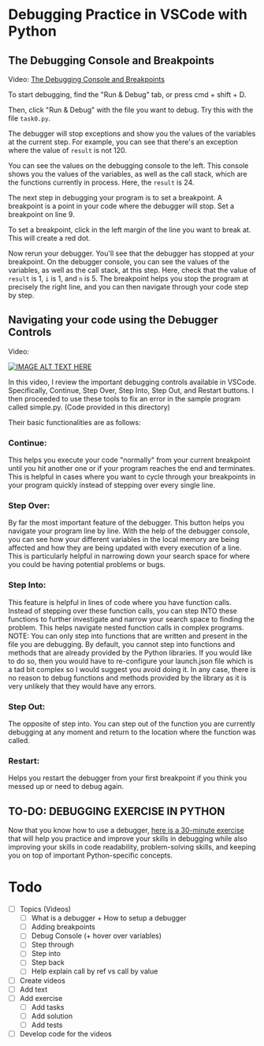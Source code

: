# Debugging Practice in VSCode with Python

## The Debugging Console and Breakpoints

Video: [The Debugging Console and Breakpoints](https://drive.google.com/file/d/1GCUiaOjYhK3REEU1ywytY16y1EN99GFX/view?usp=sharing)

To start debugging, find the "Run & Debug" tab, or press cmd + shift + D.

Then, click "Run & Debug" with the file you want to debug. Try this with the file `task0.py`.

The debugger will stop exceptions and show you the values of the variables at the current step. For example, you can see that there's an exception where the value of `result` is not 120. 

You can see the values on the debugging console to the left. This console shows you the values of the variables, as well as the call stack, which are the functions currently in process. Here, the `result` is 24.

The next step in debugging your program is to set a breakpoint. A breakpoint is a point in your code where the debugger will stop. Set a breakpoint on line 9.

To set a breakpoint, click in the left margin of the line you want to break at. This will create a red dot.

Now rerun your debugger. You'll see that the debugger has stopped at your breakpoint. On the debugger console, you can see the values of the variables, as well as the call stack, at this step. Here, check that the value of `result` is 1, `i` is 1, and `n` is 5. The breakpoint helps you stop the program at precisely the right line, and you can then navigate through your code step by step. 

## Navigating your code using the Debugger Controls
Video:

[![IMAGE ALT TEXT HERE](https://img.youtube.com/vi/-tAK8EvjamE/0.jpg)](https://youtu.be/-tAK8EvjamE)

In this video, I review the important debugging controls available in VSCode. Specifically, Continue, Step Over, Step Into, Step Out, and Restart buttons. I then proceeded to use these tools to fix an error in the sample program called simple.py. (Code provided in this directory) 

Their basic functionalities are as follows: 

### Continue:
This helps you execute your code "normally" from your current breakpoint until you hit another one or if your program reaches the end and terminates. This is helpful in cases where you want to cycle through your breakpoints in your program quickly instead of stepping over every single line.

### Step Over:
By far the most important feature of the debugger. This button helps you navigate your program line by line. With the help of the debugger console, you can see how your different variables in the local memory are being affected and how they are being updated with every execution of a line. This is particularly helpful in narrowing down your search space for where you could be having potential problems or bugs. 

### Step Into:
This feature is helpful in lines of code where you have function calls. Instead of stepping over these function calls, you can step INTO these functions to further investigate and narrow your search space to finding the problem. This helps navigate nested function calls in complex programs. NOTE: You can only step into functions that are written and present in the file you are debugging. By default, you cannot step into functions and methods that are already provided by the Python libraries. If you would like to do so, then you would have to re-configure your launch.json file which is a tad bit complex so I would suggest you avoid doing it. In any case, there is no reason to debug functions and methods provided by the library as it is very unlikely that they would have any errors.

### Step Out:
The opposite of step into. You can step out of the function you are currently debugging at any moment and return to the location where the function was called.

### Restart:
Helps you restart the debugger from your first breakpoint if you think you messed up or need to debug again.

## TO-DO: DEBUGGING EXERCISE IN PYTHON
Now that you know how to use a debugger, [here is a 30-minute exercise](https://docs.google.com/document/d/19LYyjmFTa6E4lpxX-TTJ6gPrdu4rs0CPuxoHGVHuay0/edit?usp=sharing) that will help you practice and improve your skills in debugging while also improving your skills in code readability, problem-solving skills, and keeping you on top of important Python-specific concepts.
 
# Todo

- [ ] Topics (Videos)
  - [ ] What is a debugger + How to setup a debugger
  - [ ] Adding breakpoints
  - [ ] Debug Console (+ hover over variables)
  - [ ] Step through
  - [ ] Step into
  - [ ] Step back
  - [ ] Help explain call by ref vs call by value
- [ ] Create videos
- [ ] Add text
- [ ] Add exercise
  - [ ] Add tasks
  - [ ] Add solution
  - [ ] Add tests
- [ ] Develop code for the videos
